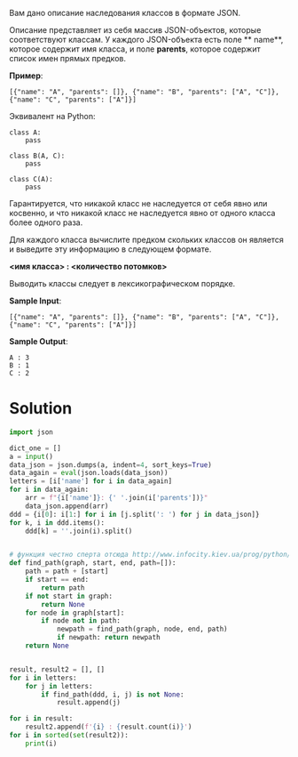 Вам дано описание наследования классов в формате JSON.

Описание представляет из себя массив JSON-объектов, которые соответствуют классам. У каждого JSON-объекта есть поле **
name**, которое содержит имя класса, и поле **parents**, которое содержит список имен прямых предков.

**Пример**:

`[{"name": "A", "parents": []}, {"name": "B", "parents": ["A", "C"]}, {"name": "C", "parents": ["A"]}]`

Эквивалент на Python:

```
class A:
    pass

class B(A, C):
    pass

class C(A):
    pass
```

Гарантируется, что никакой класс не наследуется от себя явно или косвенно, и что никакой класс не наследуется явно от
одного класса более одного раза.

Для каждого класса вычислите предком скольких классов он является и выведите эту информацию в следующем формате.

**<имя класса> : <количество потомков>**

Выводить классы следует в лексикографическом порядке.

**Sample Input**:

`[{"name": "A", "parents": []}, {"name": "B", "parents": ["A", "C"]}, {"name": "C", "parents": ["A"]}]`

**Sample Output**:

```
A : 3
B : 1
C : 2
```

# Solution

```python
import json

dict_one = []
a = input()
data_json = json.dumps(a, indent=4, sort_keys=True)
data_again = eval(json.loads(data_json))
letters = [i['name'] for i in data_again]
for i in data_again:
    arr = f"{i['name']}: {' '.join(i['parents'])}"
    data_json.append(arr)
ddd = {i[0]: i[1:] for i in [j.split(': ') for j in data_json]}
for k, i in ddd.items():
    ddd[k] = ''.join(i).split()


# функция честно сперта отсюда http://www.infocity.kiev.ua/prog/python/content/pytonesse_3.shtml
def find_path(graph, start, end, path=[]):
    path = path + [start]
    if start == end:
        return path
    if not start in graph:
        return None
    for node in graph[start]:
        if node not in path:
            newpath = find_path(graph, node, end, path)
            if newpath: return newpath
    return None


result, result2 = [], []
for i in letters:
    for j in letters:
        if find_path(ddd, i, j) is not None:
            result.append(j)

for i in result:
    result2.append(f'{i} : {result.count(i)}')
for i in sorted(set(result2)):
    print(i)
```